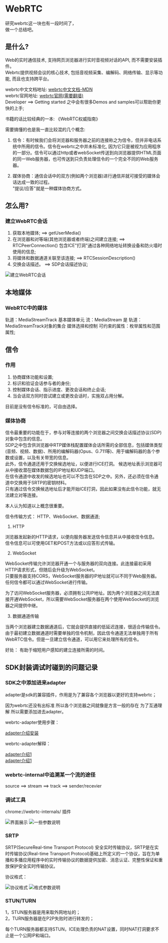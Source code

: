 # WebRTC

研究webrtc这一块也有一段时间了，  
做一个总结吧。  

## 是什么?

Web的实时通信技术, 支持网页浏览器进行实时音视频对话的API, 而不需要安装插件。  
Webrtc提供视频会议的核心技术, 包括音视频采集、编解码、网络传输、显示等功能, 而且也支持跨平台。  

webrtc中文文档地址: [webrtc中文文档-MDN](https://developer.mozilla.org/zh-CN/docs/Web/API/WebRTC_API)  
webrtc官网地址: [webrtc官网(需要翻墙)](https://webrtc.org)  
    Developer ==> Getting started 之中会有很多Demos and samples可以帮助你更快的上手;  

书籍的话比较经典的一本: 《WebRTC权威指南》  

需要搞懂的也是我一直比较混的几个概念:  

1. 信令：有时候我们会将浏览器和服务器之前的连接称之为信令，但并非电话系统中所用的信令。信令在webrtc之中并未标准化, 因为它只是被视为应用程序的一部分。信令可以通过http或者webSocket传送到向浏览器提供HTML页面的同一Web服务器，也可传送到只负责处理信令的一个完全不同的Web服务器。  

2. 媒体协商：通信会话中的双方(例如两个浏览器)进行通信并就可接受的媒体会话达成一致的过程。  
"提议/应答"就是一种媒体协商方式。

## 怎么用?

### 建立WebRTC会话

   1. 获取本地媒体;  ==>  getUserMedia()
   2. 在浏览器和对等端(其他浏览器或者终端)之间建立连接;  ==>  RTCPeerConnection()  包含ICE"打洞"通过各种网络地址转换设备和防火墙时使用的信息;
   3. 将媒体和数据通道关联至该连接;  ==>  RTCSessionDescription()
   4. 交换会话描述。  ==> SDP会话描述协议;
    
![建立WebRTC会话](./img/webrtc.png)

## 本地媒体

### WebRTC中的媒体

轨道：MediaStreamTrack 基本媒体单元 
流：MediaStream 是 轨道：MediaStreamTrack对象的集合
媒体选择和控制
   可约束的属性：枚举属性和范围属性;

## 信令

### 作用

1. 协商媒体功能和设置;
2. 标识和验证会话参与者的身份;
3. 控制媒体会话、指示进度、更改会话和终止会话;
4. 当会话双方同时尝试建立或更改会话时，实施双占用分解。

目前是没有信令标准的，可自由选择。

### 媒体协商

信令最重要的功能在于，参与对等连接的两个浏览器之间交换会话描述协议(SDP)对象中包含的信息。  
SDP之中包含供浏览器中RTP媒体栈配置媒体会话所需的全部信息，包括媒体类型(音频、视频、数据)、所用的编解码器(Opus、G.711等)、用于编解码器的各个参数或设置，以及有关带宽的信息。  
此外，信令通道还用于交换候选地址，以便进行ICE打洞。
候选地址表示浏览器可从中接收潜在媒体数据包的IP地址和UDP端口。  
在信令通道中收发的候选地址也可以不包含在SDP之中。另外，还必须在信令通道中交换用于SRTP的密钥材料。  
只有通过信令交换候选地址后才能开始ICE打洞，因此如果没有此信令功能，就无法建立对等连接。  

本人认为知道以上概念很重要。  

信令传输方式： HTTP、WebSocket、数据通道;

1. HTTP  

浏览器发起新的HTTP请求，以便向服务器发送信令信息并从中接收信令信息。  
信令信息可以可使用GET和POST方法或以应答形式传输。

2. WebSocket

WebSocket传输允许浏览器开通一个与服务器的双向连接。此连接最初采用HTTP请求形式，但随后会升级为WebSocket。  
只要服务器支持CORS，WebSocket服务器的IP地址就可以不同于Web服务器。  
任何信令都可以通过WebSocket进行传输。  

为了访问WebSocket服务器，必须拥有公共IP地址。因为两个浏览器之间无法直接开通WebSocket，所以需要WebSocket服务器在两个使用WebSocket的浏览器之间提供中继。  

3. 数据通道传输

当两个浏览器建立数据通道后，它就会提供直接的低延迟连接，很适合传输信令。  
由于最初建立数据通道时需要单独的信令机制，因此信令通道无法单独用于所有WebRTC信令。但是一旦建立信令通道，可以用它来处理所有的信令。  

好处： 有助于缩短用户感知的建立连接所需的时间。 

## SDK封装调试时碰到的问题记录

### SDK之中添加进来adapter

adapter是sdk的兼容插件，作用是为了兼容各个浏览器以更好的支持webrtc；  

因为webrtc还没有出标准 所以各个浏览器之间就像是方言一般的存在 为了互通理解 所以需要添加进去adapter。  

webrtc-adapter使用步骤：  

[adapter介绍安装](https://www.javascriptcn.com/read-34969.html)

webrtc-adapter解释：  

[adapter介绍1](https://webrtc.org.cn/adapterjs-1/)  
[adapter介绍1](https://webrtc.org.cn/adapterjs-2/)
  
### webrtc-internal中追溯某一个流的途径

source ==> stream ==> track ==> sender/recevier

### 调试工具

chrome://webrtc-internals/  插件  

![界面展示](./img/webrtc1.png)
![一些参数说明](./img/webrtc2.png)

### SRTP

SRTP(SecureReal-time Transport Protocol) 安全实时传输协议，SRTP是在实时传输协议(Real-time Transport Protocol)基础上所定义的一个协议，旨在为单播和多播应用程序中的实时传输协议的数据提供加密、消息认证、完整性保证和重放保护安全实时传输协议。  

协议格式：  

![协议格式](./img/srtp1.png)
![格式参数说明](./img/srtp2.png)

### STUN/TURN

1，STUN服务器是用来取外网地址的；  
2，TURN服务器是在P2P失败时进行转发的；  

每个TURN服务器都支持STUN，ICE处理负责的NAT设置，同时NAT打洞要求不止是一个公网IP和端口。  

